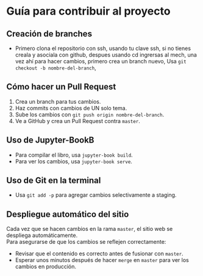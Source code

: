 # Guía para contribuir al proyecto

## Creación de branches
- Primero clona el repositorio con ssh,
 usando tu clave ssh, si no tienes creala y asociala con github,
 despues usando cd ingrersas al mech, una vez ahí para hacer cambios,
 primero crea un branch nuevo, 
 Usa `git checkout -b nombre-del-branch`,

## Cómo hacer un Pull Request
1. Crea un branch para tus cambios.
2. Haz commits con cambios de UN solo tema.
3. Sube los cambios con `git push origin nombre-del-branch`.
4. Ve a GitHub y crea un Pull Request contra `master`.

## Uso de Jupyter-BookB
- Para compilar el libro, usa `jupyter-book build`.
- Para ver los cambios, usa `jupyter-book serve`.

## Uso de Git en la terminal
- Usa `git add -p` para agregar cambios selectivamente a staging.

## Despliegue automático del sitio
Cada vez que se hacen cambios en la rama `master`, el sitio web se despliega automáticamente.  
Para asegurarse de que los cambios se reflejen correctamente:
- Revisar que el contenido es correcto antes de fusionar con `master`.
- Esperar unos minutos después de hacer `merge` en `master` para ver los cambios en producción.

